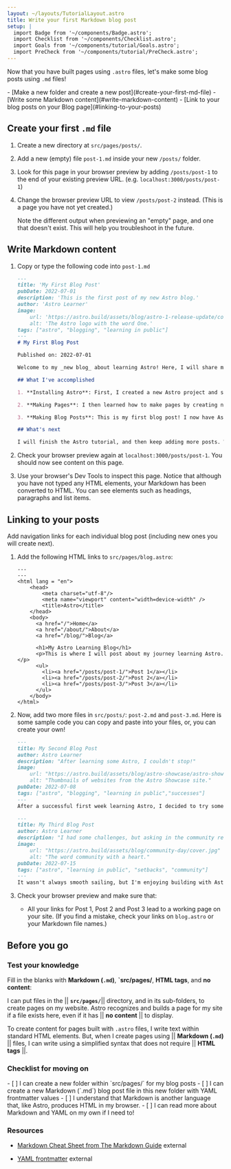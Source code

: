 ```yaml
---
layout: ~/layouts/TutorialLayout.astro
title: Write your first Markdown blog post
setup: |
  import Badge from '~/components/Badge.astro';
  import Checklist from '~/components/Checklist.astro';
  import Goals from '~/components/tutorial/Goals.astro';
  import PreCheck from '~/components/tutorial/PreCheck.astro';
---
```


Now that you have built pages using `.astro` files, let's make some blog posts using `.md` files!

<PreCheck>
  - [Make a new folder and create a new post](#create-your-first-md-file)
  - [Write some Markdown content](#write-markdown-content)
  - [Link to your blog posts on your Blog page](#linking-to-your-posts)
</PreCheck>

## Create your first `.md` file

1. Create a new directory at `src/pages/posts/`. 

2. Add a new (empty) file `post-1.md` inside your new `/posts/` folder.

3. Look for this page in your browser preview by adding `/posts/post-1` to the end of your existing preview URL. (e.g. `localhost:3000/posts/post-1`)

4. Change the browser preview URL to view `/posts/post-2` instead. (This is a page you have not yet created.) 

    Note the different output when previewing an "empty" page, and one that doesn't exist. This will help you troubleshoot in the future.

## Write Markdown content

1. Copy or type the following code into `post-1.md`

    ```markdown title="src/pages/posts/post-1.md"
    ---
    title: 'My First Blog Post'
    pubDate: 2022-07-01
    description: 'This is the first post of my new Astro blog.'
    author: 'Astro Learner'
    image:
        url: 'https://astro.build/assets/blog/astro-1-release-update/cover.jpeg' 
        alt: 'The Astro logo with the word One.'
    tags: ["astro", "blogging", "learning in public"]
    ---
    # My First Blog Post

    Published on: 2022-07-01

    Welcome to my _new blog_ about learning Astro! Here, I will share my learning journey as I build a new website.

    ## What I've accomplished

    1. **Installing Astro**: First, I created a new Astro project and set up my online accounts.

    2. **Making Pages**: I then learned how to make pages by creating new `.astro` files and placing them in the `src/pages/` folder.

    3. **Making Blog Posts**: This is my first blog post! I now have Astro pages and Markdown posts!

    ## What's next

    I will finish the Astro tutorial, and then keep adding more posts. Watch this space for more to come.
    ```

2. Check your browser preview again at `localhost:3000/posts/post-1`. You should now see content on this page.

3. Use your browser's Dev Tools to inspect this page. Notice that although you have not typed any HTML elements, your Markdown has been converted to HTML. You can see elements such as headings, paragraphs and list items.

## Linking to your posts

Add navigation links for each individual blog post (including new ones you will create next).

1. Add the following HTML links to `src/pages/blog.astro`:
    ```astro title="src/pages/blog.astro" ins={16-20}
    ---
    ---
    <html lang = "en">
        <head>
            <meta charset="utf-8"/>
            <meta name="viewport" content="width=device-width" />
            <title>Astro</title>
        </head>
        <body>
          <a href="/">Home</a>
          <a href="/about/">About</a>
          <a href="/blog/">Blog</a>

          <h1>My Astro Learning Blog</h1>
          <p>This is where I will post about my journey learning Astro.</p>
          <ul>
            <li><a href="/posts/post-1/">Post 1</a></li>
            <li><a href="/posts/post-2/">Post 2</a></li>
            <li><a href="/posts/post-3/">Post 3</a></li>
          </ul>
        </body>
    </html>
    ```

2. Now, add two more files in `src/posts/`: `post-2.md` and `post-3.md`. Here is some sample code you can copy and paste into your files, or, you can create your own!

    ```md title="src/pages/posts/post-2.md"
    ---
    title: My Second Blog Post
    author: Astro Learner
    description: "After learning some Astro, I couldn't stop!"
    image: 
        url: "https://astro.build/assets/blog/astro-showcase/astro-showcase-screenshot.jpg"
        alt: "Thumbnails of websites from the Astro Showcase site."
    pubDate: 2022-07-08
    tags: ["astro", "blogging", "learning in public","successes"]
    ---
    After a successful first week learning Astro, I decided to try some more. I wrote and imported a small component from memory!
    ```

    ```md title="src/pages/posts/post-3.md"
    ---
    title: My Third Blog Post
    author: Astro Learner
    description: "I had some challenges, but asking in the community really helped!"
    image: 
        url: "https://astro.build/assets/blog/community-day/cover.jpg"
        alt: "The word community with a heart."
    pubDate: 2022-07-15
    tags: ["astro", "learning in public", "setbacks", "community"]
    ---
    It wasn't always smooth sailing, but I'm enjoying building with Astro. And, the [Discord community](https://astro.build/chat) is really friendly and helpful!
    ```

3. Check your browser preview and make sure that:

    - All your links for Post 1, Post 2 and Post 3 lead to a working page on your site. (If you find a mistake, check your links on `blog.astro` or your Markdown file names.)

## Before you go

### Test your knowledge

Fill in the blanks with **Markdown (`.md`)**, **`src/pages/**, **HTML tags**, and **no content**:

I can put files in the || **`src/pages/`**|| directory, and in its sub-folders, to create pages on my website. Astro recognizes and builds a page for my site if a file exists here, even if it has || **no content** || to display. 

To create content for pages built with `.astro` files, I write text within standard HTML elements. But, when I create pages using || **Markdown (`.md`)** || files, I can write using a simplified syntax that does not require || **HTML tags** ||.   

### Checklist for moving on

<Checklist key="post">
- [ ] I can create a new folder within `src/pages/` for my blog posts
- [ ] I can create a new Markdown (`.md`) blog post file in this new folder with YAML frontmatter values
- [ ] I understand that Markdown is another language that, like Astro, produces HTML in my browser.
- [ ] I can read more about Markdown and YAML on my own if I need to!
</Checklist>

### Resources

- [Markdown Cheat Sheet from The Markdown Guide](https://www.markdownguide.org/cheat-sheet/)  <Badge>external</Badge>

- [YAML frontmatter](https://assemble.io/docs/YAML-front-matter.html)  <Badge>external</Badge>

